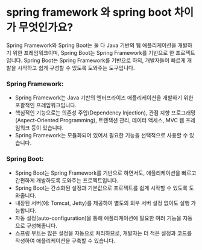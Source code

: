 # spring framework 와 spring boot 차이가 무엇인가요?

Spring Framework와 Spring Boot는 둘 다 Java 기반의 웹 애플리케이션을 개발하기 위한 프레임워크이며, Spring Boot는 Spring Framework를 기반으로 한 프로젝트입니다.
Spring Boot는 Spring Framework를 기반으로 하되, 개발자들이 빠르게 개발을 시작하고 쉽게 구성할 수 있도록 도와주는 도구입니다.

### Spring Framework:
- Spring Framework는 Java 기반의 엔터프라이즈 애플리케이션을 개발하기 위한 포괄적인 프레임워크입니다.
- 핵심적인 기능으로는 의존성 주입(Dependency Injection), 관점 지향 프로그래밍(Aspect-Oriented Programming), 트랜잭션 관리, 데이터 액세스, MVC 웹 프레임워크 등이 있습니다.
- Spring Framework는 모듈화되어 있어서 필요한 기능을 선택적으로 사용할 수 있습니다.

### Spring Boot:
- Spring Boot는 Spring Framework를 기반으로 하면서도, 애플리케이션을 빠르고 간편하게 개발하도록 도와주는 프로젝트입니다.
- Spring Boot는 간소화된 설정과 기본값으로 프로젝트를 쉽게 시작할 수 있도록 도와줍니다.
- 내장된 서버(예: Tomcat, Jetty)를 제공하여 별도의 외부 서버 설정 없이도 실행 가능합니다.
- 자동 설정(auto-configuration)을 통해 애플리케이션에 필요한 여러 기능을 자동으로 구성해줍니다.
- 스프링 부트는 많은 설정을 자동으로 처리하므로, 개발자는 더 적은 설정과 코드를 작성하여 애플리케이션을 구축할 수 있습니다.
